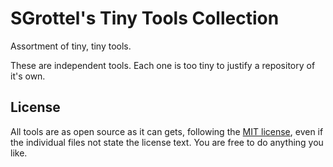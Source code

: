 # SGrottel's Tiny Tools Collection
Assortment of tiny, tiny tools.

These are independent tools.
Each one is too tiny to justify a repository of it's own.

## License
All tools are as open source as it can gets, following the [MIT license](./LICENSE), even if the individual files not state the license text.
You are free to do anything you like.
